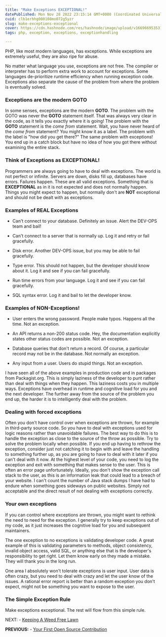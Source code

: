 ```yaml
---
title: "Make Exceptions EXCEPTIONAL!"
datePublished: Mon Nov 28 2022 23:15:14 GMT+0000 (Coordinated Universal Time)
cuid: clb1erhhg000108mo072g5yzr
slug: make-exceptions-exceptional
cover: https://cdn.hashnode.com/res/hashnode/image/upload/v1669669535316/3CuLemPVD.png
tags: php, exception, exceptions, exceptionhandling

---
```


PHP, like most modern languages, has exceptions. While exceptions are extremely useful, they are also ripe for abuse.

No matter what language you use, exceptions are not free. The compiler or interpreter has to perform extra work to account for exceptions. Some languages de-prioritize runtime efficiency when running exception code. Exceptions also separate the cause of the problem from where the problem is eventually solved.

### Exceptions are the modern GOTO

In some senses, exceptions are the modern **GOTO**. The problem with the GOTO was never the **GOTO** statement itself. That was always very clear in the code, as it tells you exactly where it is going! The problem with the **GOTO** statement is the *come from* statement. Wait, you have never heard of the *come from* statement? You might know it as a label. The problem with the label is "how did you get there?" The same problem with exceptions! You end up in a catch block but have no idea of how you got there without examining the entire stack.

### Think of Exceptions as EXCEPTIONAL!

Programmers are always going to have to deal with exceptions. The world is not perfect or infinite. Servers are down, disks fill up, databases have errors. Failures happen. These are all valid exceptions. Something that is **EXCEPTIONAL** as in it is not expected and does not normally happen. Things you might expect to happen, but normally don't are **NOT** exceptional and should not be dealt with as exceptions.

### Examples of REAL Exceptions

* Can't connect to your database. Definitely an issue. Alert the DEV-OPS team and bail!
    
* Can't connect to a server that is normally up. Log it and retry or fail gracefully.
    
* Disk error. Another DEV-OPS issue, but you may be able to fail gracefully.
    
* Type error. This should not happen, but the developer should know about it. Log it and see if you can fail gracefully.
    
* Run time errors from your language. Log it and see if you can fail gracefully.
    
* SQL syntax error. Log it and bail to let the developer know.
    

### Examples of NON-Exceptions!

* User enters the wrong password. People make typos. Happens all the time. Not an exception.
    
* An API returns a non-200 status code. Hey, the documentation explicitly states other status codes are possible. Not an exception.
    
* Database queries that don't return a record. Of course, a particular record may not be in the database. Not normally an exception.
    
* Any input from a user. Users do stupid things. Not an exception.
    

I have seen all of the above examples in production code and in packages from Packagist.org. This is simply laziness of the developer to punt rather than deal with things when they happen. This laziness costs you in multiple ways. Exceptions have overhead in runtime and cognitive load for you and the next developer. The further away from the source of the problem you end up, the harder it is to intelligently deal with the problem.

### Dealing with forced exceptions

Often you don't have control over when exceptions are thrown, for example in third-party source code. So you have to deal with exceptions used for logic reasons rather than unavoidable failures. The best way to do this is to handle the exception as close to the source of the throw as possible. Try to solve the problem locally when possible. If you end up having to rethrow the exception, consider just not catching it to begin with and leave the handling to something further up, as you are going to have to deal with it later if you can't deal with it now. At the highest level of your code, you need to log the exception and exit with something that makes sense to the user. This is often an error page unfortunately. Ideally, you don't show the exception call stack to the user, as this is an information leak that could lead to a breach of your website. I can't count the number of Java stack dumps I have had to endure when something goes sideways on public websites. Simply not acceptable and the direct result of not dealing with exceptions correctly.

### Your own exceptions

If you can control where exceptions are thrown, you might want to rethink the need to need for the exception. I generally try to keep exceptions out of my code, as it just increases the cognitive load for you and subsequent maintainers.

The one exception to no exceptions is validating developer code. A great example of this is validating parameters to methods, object consistency, invalid object access, valid SQL, or anything else that is the developer's responsibility to get right. Let them know early on they made a mistake. They will thank you in the long run.

One area I absolutely won't tolerate exceptions is user input. User data is often crazy, but you need to deal with crazy and let the user know of the issues. A rational error report is better than a random exception you don't expect, might not be something you want to expose to the user.

### The Simple Exception Rule

Make exceptions exceptional. The rest will flow from this simple rule.

NEXT: - [Keeping A Weed Free Lawn](https://blog.phpfui.com/keeping-a-weed-free-lawn)

**PREVIOUS:** - [Your First Open Source Contribution](https://blog.phpfui.com/your-first-open-source-contribution)